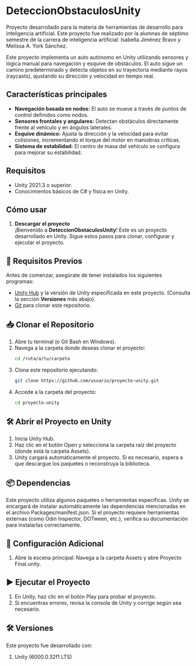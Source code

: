 # DeteccionObstaculosUnity
Proyecto desarrollado para la materia de herramientas de desarrollo para inteligencia artificial. Este proyecto fue realizado por la alumnas de séptimo semestre de la carrera de inteligencia artificial: Isabella Jiménez Bravo y Melissa A. York Sánchez.


Este proyecto implementa un auto autónomo en Unity utilizando sensores y lógica manual para navegación y esquive de obstáculos. El auto sigue un camino predeterminado y detecta objetos en su trayectoria mediante rayos (raycasts), ajustando su dirección y velocidad en tiempo real.

## Características principales  
- **Navegación basada en nodos:** El auto se mueve a través de puntos de control definidos como nodos.  
- **Sensores frontales y angulares:** Detectan obstáculos directamente frente al vehículo y en ángulos laterales.  
- **Esquive dinámico:** Ajusta la dirección y la velocidad para evitar colisiones, incrementando el torque del motor en maniobras críticas.  
- **Sistema de estabilidad:** El centro de masa del vehículo se configura para mejorar su estabilidad.  

## Requisitos  
- Unity 2021.3 o superior.  
- Conocimientos básicos de C# y física en Unity.  

## Cómo usar  
1. **Descargar el proyecto**  
   ¡Bienvenido a **DeteccionObstaculosUnity**! Este es un proyecto desarrollado en Unity. Sigue estos pasos para clonar, configurar y ejecutar el proyecto.

## 🚀 Requisitos Previos

Antes de comenzar, asegúrate de tener instalados los siguientes programas:
- [Unity Hub](https://unity.com/download) y la versión de Unity especificada en este proyecto. (Consulta la sección **Versiones** más abajo).
- [Git](https://git-scm.com/) para clonar este repositorio.

## 📥 Clonar el Repositorio

1. Abre tu terminal (o Git Bash en Windows).
2. Navega a la carpeta donde deseas clonar el proyecto:
   ```bash
   cd /ruta/a/tu/carpeta
3. Clona este repositorio ejecutando:
   ```bash
   git clone https://github.com/usuario/proyecto-unity.git
4. Accede a la carpeta del proyecto:
   ```bash
   cd proyecto-unity

## 🛠 Abrir el Proyecto en Unity
1. Inicia Unity Hub.
2. Haz clic en el botón Open y selecciona la carpeta raíz del proyecto (donde está la carpeta Assets).
3. Unity cargará automáticamente el proyecto. Si es necesario, espera a que descargue los paquetes o reconstruya la biblioteca.

## 📦 Dependencias
Este proyecto utiliza algunos paquetes o herramientas específicas. Unity se encargará de instalar automáticamente las dependencias mencionadas en el archivo Packages/manifest.json.
Si el proyecto requiere herramientas externas (como Odin Inspector, DOTween, etc.), verifica su documentación para instalarlas correctamente.

## 🔧 Configuración Adicional
1. Abre la escena principal:
Navega a la carpeta Assets y abre Proyecto Final.unity.

## ▶️ Ejecutar el Proyecto
1. En Unity, haz clic en el botón Play para probar el proyecto.
2. Si encuentras errores, revisa la consola de Unity y corrige según sea necesario.

## 🛠 Versiones
Este proyecto fue desarrollado con:
1. Unity (6000.0.32f1 LTS)
